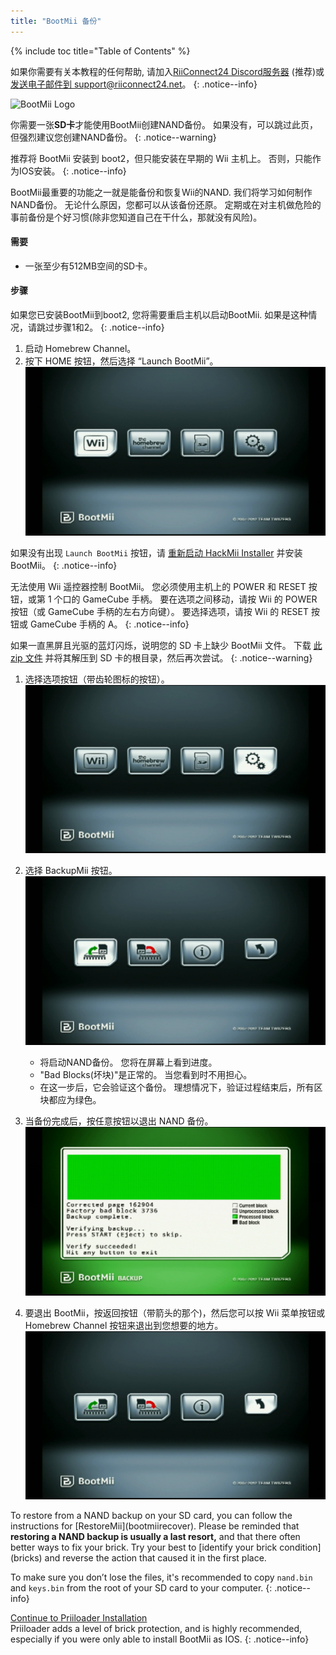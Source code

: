```yaml
---
title: "BootMii 备份"
---
```


{% include toc title="Table of Contents" %}

如果你需要有关本教程的任何帮助, 请加入[RiiConnect24 Discord服务器](https://discord.gg/rc24) (推荐)或 [发送电子邮件到 support@riiconnect24.net](mailto:support@riiconnect24.net)。
{: .notice--info}

![BootMii Logo](/images/bootmii.png)

你需要一张**SD卡**才能使用BootMii创建NAND备份。 如果没有，可以跳过此页，但强烈建议您创建NAND备份。
{: .notice--warning}

推荐将 BootMii 安装到 boot2，但只能安装在早期的 Wii 主机上。 否则，只能作为IOS安装。
{: .notice--info}

BootMii最重要的功能之一就是能备份和恢复Wii的NAND. 我们将学习如何制作NAND备份。 无论什么原因，您都可以从该备份还原。 定期或在对主机做危险的事前备份是个好习惯(除非您知道自己在干什么，那就没有风险)。

#### 需要

- 一张至少有512MB空间的SD卡。

#### 步骤

如果您已安装BootMii到boot2, 您将需要重启主机以启动BootMii. 如果是这种情况，请跳过步骤1和2。
{: .notice--info}

1. 启动 Homebrew Channel。
1. 按下 HOME 按钮，然后选择 “Launch BootMii”。 ![BootMii_Main](/images/BootMii/BootMii_Main.png)

如果没有出现 `Launch BootMii` 按钮，请 [重新启动 HackMii Installer](hackmii) 并安装 BootMii。
{: .notice--info}

无法使用 Wii 遥控器控制 BootMii。 您必须使用主机上的 POWER 和 RESET 按钮，或第 1 个口的 GameCube 手柄。 要在选项之间移动，请按 Wii 的 POWER 按钮（或 GameCube 手柄的左右方向键）。 要选择选项，请按 Wii 的 RESET 按钮或 GameCube 手柄的 A。
{: .notice--info}

如果一直黑屏且光驱的蓝灯闪烁，说明您的 SD 卡上缺少 BootMii 文件。 下载 [此 zip 文件](https://static.hackmii.com/bootmii_sd_files.zip) 并将其解压到 SD 卡的根目录，然后再次尝试。
{: .notice--warning}

1. 选择选项按钮（带齿轮图标的按钮）。 ![BootMii_Gears_Icon](/images/BootMii/BootMii_Gears_Icon.png)
1. 选择 BackupMii 按钮。 ![BootMii_Green_Arrow](/images/BootMii/BootMii_Green_Arrow.png)
   - 将启动NAND备份。 您将在屏幕上看到进度。
   - "Bad Blocks(坏块)"是正常的。 当您看到时不用担心。
   - 在这一步后，它会验证这个备份。 理想情况下，验证过程结束后，所有区块都应为绿色。

1. 当备份完成后，按任意按钮以退出 NAND 备份。 ![BootMii_NAND_Backup](/images/BootMii/BootMii_NAND_Backup.png)
1. 要退出 BootMii，按返回按钮（带箭头的那个)，然后您可以按 Wii 菜单按钮或 Homebrew Channel 按钮来退出到您想要的地方。 ![BootMii_Return_Arrow](/images/BootMii/BootMii_Return_Arrow.png)

<div id="restore-notice" class="notice" markdown="1">
To restore from a NAND backup on your SD card, you can follow the instructions for [RestoreMii](bootmiirecover).
Please be reminded that <strong>restoring a NAND backup is usually a last resort,</strong> and that there often better ways to fix your brick.
Try your best to [identify your brick condition](bricks) and reverse the action that caused it in the first place.
</div>

To make sure you don’t lose the files, it's recommended to copy `nand.bin` and `keys.bin` from the root of your SD card to your computer.
{: .notice--info}

[Continue to Priiloader Installation](priiloader)<br> Priiloader adds a level of brick protection, and is highly recommended, especially if you were only able to install BootMii as IOS.
{: .notice--info}

